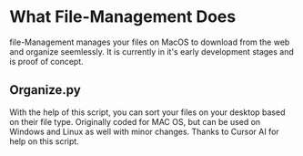 # What File-Management Does
file-Management manages your files on MacOS to download from the web and organize seemlessly. It is currently in it's early development stages and is proof of concept. 

## Organize.py
  With the help of this script, you can sort your files on your desktop based on their file type. 
  Originally coded for MAC OS, but can be used on Windows and Linux as well with minor changes.
  Thanks to Cursor AI for help on this script.
